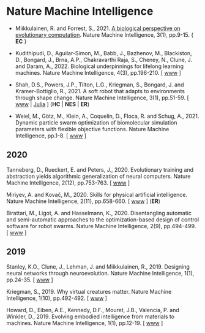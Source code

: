 # Nature Machine Intelligence

* Miikkulainen, R. and Forrest, S., 2021. [A biological perspective on evolutionary computation](https://www.nature.com/articles/s42256-020-00278-8). Nature Machine Intelligence, 3(1), pp.9-15. { **EC** }

* Kudithipudi, D., Aguilar-Simon, M., Babb, J., Bazhenov, M., Blackiston, D., Bongard, J., Brna, A.P., Chakravarthi Raja, S., Cheney, N., Clune, J. and Daram, A., 2022. Biological underpinnings for lifelong learning machines. Nature Machine Intelligence, 4(3), pp.196-210. [ [www](https://www.nature.com/articles/s42256-022-00452-0) ]
* Shah, D.S., Powers, J.P., Tilton, L.G., Kriegman, S., Bongard, J. and Kramer-Bottiglio, R., 2021. A soft robot that adapts to environments through shape change. Nature Machine Intelligence, 3(1), pp.51-59. [ [www](https://www.nature.com/articles/s42256-020-00263-1) | [Julia](https://zenodo.org/record/4067077#.YS5HFDMzYuU) ] (**HC** | **NES** | **ER**)
* Weiel, M., Götz, M., Klein, A., Coquelin, D., Floca, R. and Schug, A., 2021. Dynamic particle swarm optimization of biomolecular simulation parameters with flexible objective functions. Nature Machine Intelligence, pp.1-8. [ [www](https://www.nature.com/articles/s42256-021-00366-3) ]

## 2020

Tanneberg, D., Rueckert, E. and Peters, J., 2020. Evolutionary training and abstraction yields algorithmic generalization of neural computers. Nature Machine Intelligence, 2(12), pp.753-763. [ [www](https://www.nature.com/articles/s42256-020-00255-1) ]

Miriyev, A. and Kovač, M., 2020. Skills for physical artificial intelligence. Nature Machine Intelligence, 2(11), pp.658-660. [ [www](https://www.nature.com/articles/s42256-020-00258-y) ] (**ER**)

Birattari, M., Ligot, A. and Hasselmann, K., 2020. Disentangling automatic and semi-automatic approaches to the optimization-based design of control software for robot swarms. Nature Machine Intelligence, 2(9), pp.494-499. [ [www](https://www.nature.com/articles/s42256-020-0215-0) ]

## 2019

Stanley, K.O., Clune, J., Lehman, J. and Miikkulainen, R., 2019. Designing neural networks through neuroevolution. Nature Machine Intelligence, 1(1), pp.24-35. [ [www](https://www.nature.com/articles/s42256-018-0006-z) ]

Kriegman, S., 2019. Why virtual creatures matter. Nature Machine Intelligence, 1(10), pp.492-492. [ [www](https://www.nature.com/articles/s42256-019-0102-8) ]

Howard, D., Eiben, A.E., Kennedy, D.F., Mouret, J.B., Valencia, P. and Winkler, D., 2019. Evolving embodied intelligence from materials to machines. Nature Machine Intelligence, 1(1), pp.12-19. [ [www](https://www.nature.com/articles/s42256-018-0009-9) ]
